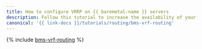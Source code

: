 ```yaml
---
title: How to configure VRRP on {{ baremetal-name }} servers
description: Follow this tutorial to increase the availability of your {{ baremetal-full-name }} servers located in different private subnets through the use of VRRP.
canonical: '{{ link-docs }}/tutorials/routing/bms-vrf-routing'
---
```


{% include [bms-vrf-routing](../../_tutorials/routing/bms-vrf-routing.md) %}